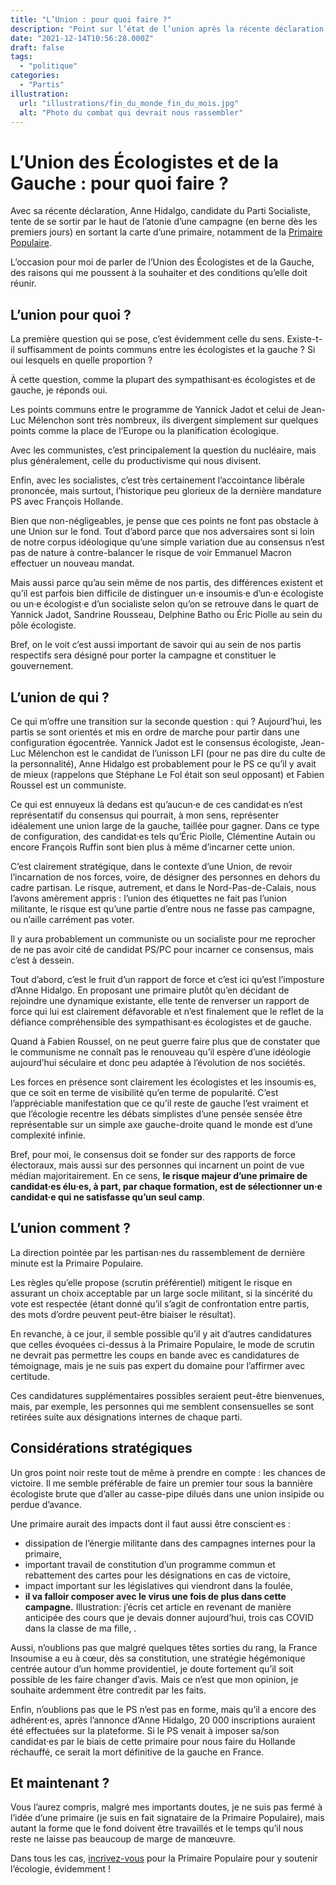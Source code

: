 ```yaml
---
title: "L’Union : pour quoi faire ?"
description: "Point sur l’état de l’union après la récente déclaration d’Anne Hidalgo, candidate du Parti Socialiste."
date: "2021-12-14T10:56:28.000Z"
draft: false
tags:
  - "politique"
categories:
  - "Partis"
illustration:
  url: "illustrations/fin_du_monde_fin_du_mois.jpg"
  alt: "Photo du combat qui devrait nous rassembler"
---
```


# L’Union des Écologistes et de la Gauche : pour quoi faire ?

Avec sa récente déclaration, Anne Hidalgo, candidate du Parti Socialiste, tente de se sortir par le haut de l’atonie d’une campagne (en berne dès les premiers jours) en sortant la carte d’une primaire, notamment de la [Primaire Populaire](https://primairepopulaire.fr).

L’occasion pour moi de parler de l’Union des Écologistes et de la Gauche, des raisons qui me poussent à la souhaiter et des conditions qu’elle doit réunir.

## L’union pour quoi ?

La première question qui se pose, c’est évidemment celle du sens. Existe-t-il suffisamment de points communs entre les écologistes et la gauche ? Si oui lesquels en quelle proportion ?

À cette question, comme la plupart des sympathisant·es écologistes et de gauche, je réponds oui.

Les points communs entre le programme de Yannick Jadot et celui de Jean-Luc Mélenchon sont très nombreux, ils divergent simplement sur quelques points comme la place de l’Europe ou la planification écologique.

Avec les communistes, c’est principalement la question du nucléaire, mais plus généralement, celle du productivisme qui nous divisent.

Enfin, avec les socialistes, c’est très certainement l’accointance libérale prononcée, mais surtout, l’historique peu glorieux de la dernière mandature PS avec François Hollande.

Bien que non-négligeables, je pense que ces points ne font pas obstacle à une Union sur le fond. Tout d’abord parce que nos adversaires sont si loin de notre corpus idéologique qu’une simple variation due au consensus n’est pas de nature à contre-balancer le risque de voir Emmanuel Macron effectuer un nouveau mandat.

Mais aussi parce qu’au sein même de nos partis, des différences existent et qu’il est parfois bien difficile de distinguer un·e insoumis·e d’un·e écologiste ou un·e écologist·e d’un socialiste selon qu’on se retrouve dans le quart de Yannick Jadot, Sandrine Rousseau, Delphine Batho ou Éric Piolle au sein du pôle écologiste.

Bref, on le voit c’est aussi important de savoir qui au sein de nos partis respectifs sera désigné pour porter la campagne et constituer le gouvernement.

## L’union de qui ?

Ce qui m’offre une transition sur la seconde question : qui ? Aujourd’hui, les partis se sont orientés et mis en ordre de marche pour partir dans une configuration égocentrée. Yannick Jadot est le consensus écologiste, Jean-Luc Mélenchon est le candidat de l’unisson LFI (pour ne pas dire du culte de la personnalité), Anne Hidalgo est probablement pour le PS ce qu’il y avait de mieux (rappelons que Stéphane Le Fol était son seul opposant) et Fabien Roussel est un communiste.

Ce qui est ennuyeux là dedans est qu’aucun·e de ces candidat·es n’est représentatif du consensus qui pourrait, à mon sens, représenter idéalement une union large de la gauche, taillée pour gagner. Dans ce type de configuration, des candidat·es tels qu’Éric Piolle, Clémentine Autain ou encore François Ruffin sont bien plus à même d’incarner cette union.

C’est clairement stratégique, dans le contexte d’une Union, de revoir l’incarnation de nos forces, voire, de désigner des personnes en dehors du cadre partisan. Le risque, autrement, et dans le Nord-Pas-de-Calais, nous l’avons amèrement appris : l’union des étiquettes ne fait pas l’union militante, le risque est qu’une partie d’entre nous ne fasse pas campagne, ou n’aille carrément pas voter.

Il y aura probablement un communiste ou un socialiste pour me reprocher de ne pas avoir cité de candidat PS/PC pour incarner ce consensus, mais c’est à dessein.

Tout d’abord, c’est le fruit d’un rapport de force et c’est ici qu’est l’imposture d’Anne Hidalgo. En proposant une primaire plutôt qu’en décidant de rejoindre une dynamique existante, elle tente de renverser un rapport de force qui lui est clairement défavorable et n’est finalement que le reflet de la défiance compréhensible des sympathisant·es écologistes et de gauche.

Quand à Fabien Roussel, on ne peut guerre faire plus que de constater que le communisme ne connaît pas le renouveau qu’il espère d’une idéologie aujourd’hui séculaire et donc peu adaptée à l’évolution de nos sociétés.

Les forces en présence sont clairement les écologistes et les insoumis·es, que ce soit en terme de visibilité qu’en terme de popularité. C’est l’appréciable manifestation que ce qu’il reste de gauche l’est vraiment et que l’écologie recentre les débats simplistes d’une pensée sensée être représentable sur un simple axe gauche-droite quand le monde est d’une complexité infinie.

Bref, pour moi, le consensus doit se fonder sur des rapports de force électoraux, mais aussi sur des personnes qui incarnent un point de vue médian majoritairement. En ce sens, **le risque majeur d’une primaire de candidat·es élu·es, à part, par chaque formation, est de sélectionner un·e candidat·e qui ne satisfasse qu’un seul camp**.

## L’union comment ?

La direction pointée par les partisan·nes du rassemblement de dernière minute est la Primaire Populaire.

Les règles qu’elle propose (scrutin préférentiel) mitigent le risque en assurant un choix acceptable par un large socle militant, si la sincérité du vote est respectée (étant donné qu’il s’agit de confrontation entre partis, des mots d’ordre peuvent peut-être biaiser le résultat).

En revanche, à ce jour, il semble possible qu’il y ait d’autres candidatures que celles évoquées ci-dessus à la Primaire Populaire, le mode de scrutin ne devrait pas permettre les coups en bande avec es candidatures de témoignage, mais je ne suis pas expert du domaine pour l’affirmer avec certitude.

Ces candidatures supplémentaires possibles seraient peut-être bienvenues, mais, par exemple, les personnes qui me semblent consensuelles se sont retirées suite aux désignations internes de chaque parti.

## Considérations stratégiques

Un gros point noir reste tout de même à prendre en compte : les chances de victoire. Il me semble préférable de faire un premier tour sous la bannière écologiste brute que d’aller au casse-pipe dilués dans une union insipide ou perdue d’avance.

Une primaire aurait des impacts dont il faut aussi être conscient·es :

- dissipation de l’énergie militante dans des campagnes internes pour la primaire,
- important travail de constitution d’un programme commun et rebattement des cartes pour les désignations en cas de victoire,
- impact important sur les législatives qui viendront dans la foulée,
- **il va falloir composer avec le virus une fois de plus dans cette campagne.** Illustration: j’écris cet article en revenant de manière anticipée des cours que je devais donner aujourd’hui, trois cas COVID dans la classe de ma fille, .

Aussi, n’oublions pas que malgré quelques têtes sorties du rang, la France Insoumise a eu à cœur, dès sa constitution, une stratégie hégémonique centrée autour d’un homme providentiel, je doute fortement qu’il soit possible de les faire changer d’avis. Mais ce n’est que mon opinion, je souhaite ardemment être contredit par les faits.

Enfin, n’oublions pas que le PS n’est pas en forme, mais qu’il a encore des adhérent·es, après l’annonce d’Anne Hidalgo, 20 000 inscriptions auraient été effectuées sur la plateforme. Si le PS venait à imposer sa/son candidat·es par le biais de cette primaire pour nous faire du Hollande réchauffé, ce serait la mort définitive de la gauche en France.

## Et maintenant ?

Vous l’aurez compris, malgré mes importants doutes, je ne suis pas fermé à l’idée d’une primaire (je suis en fait signataire de la Primaire Populaire), mais autant la forme que le fond doivent être travaillés et le temps qu’il nous reste ne laisse pas beaucoup de marge de manœuvre.

Dans tous les cas, [incrivez-vous](https://primairepopulaire.fr/) pour la Primaire Populaire pour y soutenir l’écologie, évidemment !
